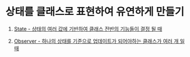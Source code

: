 # 상태를 클래스로 표현하여 유연하게 만들기

1. [State - 상태의 여러 값에 기반하여 클래스 전반의 기능들이 결정 될 때](https://gitlab.com/k3144/designpattern/-/blob/main/ch05/05-01/README.md)

2. [Observer - 하나의 상태를 기준으로 업데이트가 되어야하는 클래스가 여러 개 일 때](https://gitlab.com/k3144/designpattern/-/blob/main/ch05/05-02/README.md) 
